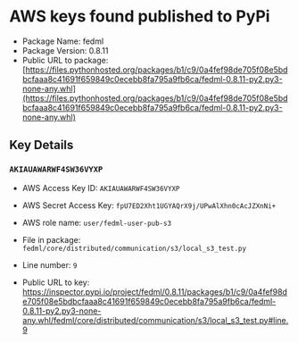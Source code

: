 # AWS keys found published to PyPi

* Package Name: fedml
* Package Version: 0.8.11
* Public URL to package: [https://files.pythonhosted.org/packages/b1/c9/0a4fef98de705f08e5bdbcfaaa8c41691f659849c0ecebb8fa795a9fb6ca/fedml-0.8.11-py2.py3-none-any.whl](https://files.pythonhosted.org/packages/b1/c9/0a4fef98de705f08e5bdbcfaaa8c41691f659849c0ecebb8fa795a9fb6ca/fedml-0.8.11-py2.py3-none-any.whl)

## Key Details

### `AKIAUAWARWF4SW36VYXP`

* AWS Access Key ID: `AKIAUAWARWF4SW36VYXP`
* AWS Secret Access Key: `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` 
* AWS role name: `user/fedml-user-pub-s3`
* File in package: `fedml/core/distributed/communication/s3/local_s3_test.py`
* Line number: `9`

* Public URL to key: https://inspector.pypi.io/project/fedml/0.8.11/packages/b1/c9/0a4fef98de705f08e5bdbcfaaa8c41691f659849c0ecebb8fa795a9fb6ca/fedml-0.8.11-py2.py3-none-any.whl/fedml/core/distributed/communication/s3/local_s3_test.py#line.9


